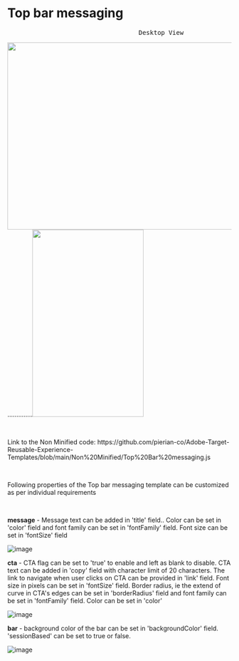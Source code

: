 # Top bar messaging
<pre>                                   Desktop View                                                            Mobile View             </pre>
<img src="" width="700" height="420">..............<img src="" width="250" height="420">

<p>&nbsp;</p>
Link to the Non Minified code: https://github.com/pierian-co/Adobe-Target-Reusable-Experience-Templates/blob/main/Non%20Minified/Top%20Bar%20messaging.js
<p>&nbsp;</p>

Following properties of the Top bar messaging template can be customized as per individual requirements

<p>&nbsp;</p>

**message** - Message text can be added in 'title' field.. Color can be set in 'color' field and font family can be set in 'fontFamily' field. Font size can be set in 'fontSize' field

![image](https://user-images.githubusercontent.com/101316657/171601606-0a14e4ad-ff04-44ae-a4c7-9040345b7822.png)


**cta** - CTA flag can be set to 'true' to enable and left as blank to disable. CTA text can be added in 'copy' field with character limit of 20 characters. The link to navigate when user clicks on CTA can be provided in 'link' field. Font size in pixels can be set in 'fontSize' field. Border radius, ie the extend of curve in CTA's edges can be set in 'borderRadius' field and font family can be set in 'fontFamily' field. Color can be set in 'color'

![image](https://user-images.githubusercontent.com/101316657/171601910-e7b37c7e-619c-4b53-8664-4e19242c7104.png)

**bar** - background color of the bar can be set in 'backgroundColor' field. 'sessionBased' can be set to true or false.

![image](https://user-images.githubusercontent.com/101316657/171602105-6902ce2f-e47f-4bab-a370-874a746b074e.png)
